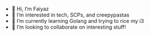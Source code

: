 - 👋 Hi, I’m Faiyaz
- 👀 I’m interested in tech, SCPs, and creepypastas
- 🌱 I’m currently learning Golang and trying to rice my i3
- 💞️ I’m looking to collaborate on interesting stuff!
